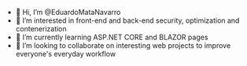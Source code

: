 - 👋 Hi, I’m @EduardoMataNavarro
- 👀 I’m interested in front-end and back-end security, optimization and contenerization  
- 🌱 I’m currently learning ASP.NET CORE and BLAZOR pages
- 💞️ I’m looking to collaborate on interesting web projects to improve everyone's everyday workflow


<!---
EduardoMataNavarro/EduardoMataNavarro is a ✨ special ✨ repository because its `README.md` (this file) appears on your GitHub profile.
You can click the Preview link to take a look at your changes.
--->
